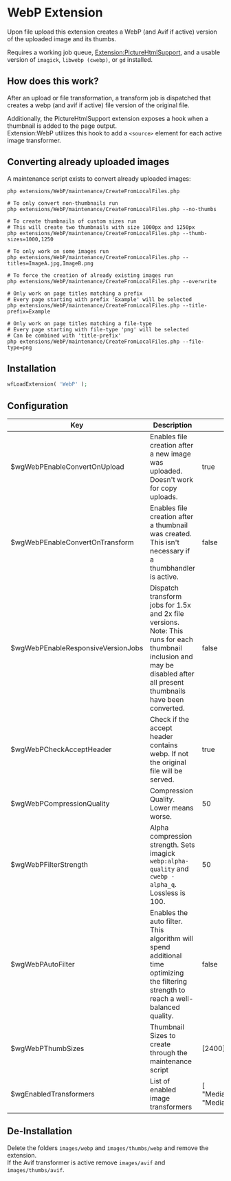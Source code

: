 # WebP Extension
Upon file upload this extension creates a WebP (and Avif if active) version of the uploaded image and its thumbs.

Requires a working job queue, [Extension:PictureHtmlSupport](https://github.com/StarCitizenWiki/mediawiki-extensions-PictureHtmlSupport), and a usable version of `imagick`, `libwebp (cwebp)`, or `gd` installed.

## How does this work?
After an upload or file transformation, a transform job is dispatched that creates a webp (and avif if active) file version of the original file.  

Additionally, the PictureHtmlSupport extension exposes a hook when a thumbnail is added to the page output.  
Extension:WebP utilizes this hook to add a `<source>` element for each active image transformer.

## Converting already uploaded images
A maintenance script exists to convert already uploaded images:
```shell
php extensions/WebP/maintenance/CreateFromLocalFiles.php

# To only convert non-thumbnails run
php extensions/WebP/maintenance/CreateFromLocalFiles.php --no-thumbs

# To create thumbnails of custom sizes run
# This will create two thumbnails with size 1000px and 1250px
php extensions/WebP/maintenance/CreateFromLocalFiles.php --thumb-sizes=1000,1250

# To only work on some images run
php extensions/WebP/maintenance/CreateFromLocalFiles.php --titles=ImageA.jpg,ImageB.png

# To force the creation of already existing images run
php extensions/WebP/maintenance/CreateFromLocalFiles.php --overwrite

# Only work on page titles matching a prefix
# Every page starting with prefix 'Example' will be selected
php extensions/WebP/maintenance/CreateFromLocalFiles.php --title-prefix=Example

# Only work on page titles matching a file-type
# Every page starting with file-type 'png' will be selected
# Can be combined with 'title-prefix'
php extensions/WebP/maintenance/CreateFromLocalFiles.php --file-type=png
```

## Installation

```php
wfLoadExtension( 'WebP' );
```


## Configuration
| Key                                | Description                                                                                                                                                               | Example                                                                                                                    | Default                     |
|------------------------------------|---------------------------------------------------------------------------------------------------------------------------------------------------------------------------|----------------------------------------------------------------------------------------------------------------------------|-----------------------------|
| $wgWebPEnableConvertOnUpload       | Enables file creation after a new image was uploaded. Doesn't work for copy uploads.                                                                                      | true                                                                                                                       | true                        |
| $wgWebPEnableConvertOnTransform    | Enables file creation after a thumbnail was created. This isn't necessary if a thumbhandler is active.                                                                    | false                                                                                                                      | true                        |
| $wgWebPEnableResponsiveVersionJobs | Dispatch transform jobs for 1.5x and 2x file versions. Note: This runs for each thumbnail inclusion and may be disabled after all present thumbnails have been converted. | false                                                                                                                      | true                        |
| $wgWebPCheckAcceptHeader           | Check if the accept header contains webp. If not the original file will be served.                                                                                        | true                                                                                                                       | false                       |
| $wgWebPCompressionQuality          | Compression Quality. Lower means worse.                                                                                                                                   | 50                                                                                                                         | 75                          |
| $wgWebPFilterStrength              | Alpha compression strength. Sets imagick `webp:alpha-quality` and `cwebp -alpha_q`. Lossless is 100.                                                                      | 50                                                                                                                         | 80                          |
| $wgWebPAutoFilter                  | Enables the auto filter.  This algorithm will spend additional time optimizing the filtering strength to reach a well-balanced quality.                                   | false                                                                                                                      | true                        |
| $wgWebPThumbSizes                  | Thumbnail Sizes to create through the maintenance script                                                                                                                  | [2400]                                                                                                                     | [120, 320, 800, 1200, 1600] |
| $wgEnabledTransformers             | List of enabled image transformers                                                                                                                                        | [ "MediaWiki\\Extension\\WebP\\Transformer\\WebPTransformer", "MediaWiki\\Extension\\WebP\\Transformer\\AvifTransformer" ] | WebP Transformer            |

## De-Installation
Delete the folders `images/webp` and `images/thumbs/webp` and remove the extension.  
If the Avif transformer is active remove `images/avif` and `images/thumbs/avif`.
